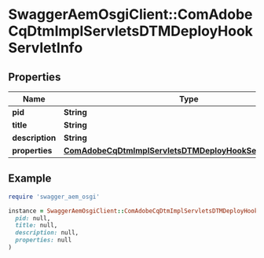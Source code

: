 # SwaggerAemOsgiClient::ComAdobeCqDtmImplServletsDTMDeployHookServletInfo

## Properties

| Name | Type | Description | Notes |
| ---- | ---- | ----------- | ----- |
| **pid** | **String** |  | [optional] |
| **title** | **String** |  | [optional] |
| **description** | **String** |  | [optional] |
| **properties** | [**ComAdobeCqDtmImplServletsDTMDeployHookServletProperties**](ComAdobeCqDtmImplServletsDTMDeployHookServletProperties.md) |  | [optional] |

## Example

```ruby
require 'swagger_aem_osgi'

instance = SwaggerAemOsgiClient::ComAdobeCqDtmImplServletsDTMDeployHookServletInfo.new(
  pid: null,
  title: null,
  description: null,
  properties: null
)
```

